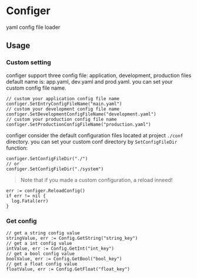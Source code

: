 # Configer

yaml config file loader

## Usage

### Custom setting
configer support three config file: application, development, production
files default name is: app.yaml, dev.yaml and prod.yaml.
you can set your custom config file name.

```golang
// custom your application config file name
configer.SetEntryConfigFileName("main.yaml")
// custom your development config file name
configer.SetDevelopmentConfigFileName("development.yaml")
// custom your production config file name
configer.SetProductionConfigFileName("production.yaml")
```

configer consider the default configuration files located at project `./conf` directory.
you can set your custom conf directory by `SetConfigFileDir` function:

```golang
configer.SetConfigFileDir("./")
// or
configer.SetConfigFileDir("./system")
```

> Note that if you made a custom configuration, a reload inneed!
```golang
err := configer.ReloadConfig()
if err != nil {
  log.Fatal(err)
}
```

### Get config

```golang
// get a string config value
stringValue, err := Config.GetString("string_key")
// get a int config value
intValue, err := Config.GetInt("int_key")
// get a bool config value
boolValue, err := Config.GetBool("bool_key")
// get a float config value
floatValue, err := Config.GetFloat("float_key")
```
